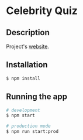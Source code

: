 # Celebrity Quiz

## Description
Project's [website](https://via-celebrity-quiz.vercel.app).

## Installation

```bash
$ npm install
```

## Running the app

```bash
# development
$ npm start

# production mode
$ npm run start:prod
```